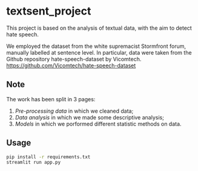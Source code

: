 # textsent_project

This project is based on the analysis of textual data, with the aim to detect hate speech.

We employed the dataset from the white supremacist Stormfront forum, manually labelled at sentence level. In particular, data were taken from the Github repository hate-speech-dataset by Vicomtech. https://github.com/Vicomtech/hate-speech-dataset

## Note

The work has been split in 3 pages:

1. *Pre-processing data* in which we cleaned data;
2. *Data analysis* in which we made some descriptive analysis;
3. *Models* in which we porformed different statistic methods on data. 

## Usage

```bash
pip install -r requirements.txt
streamlit run app.py
```

